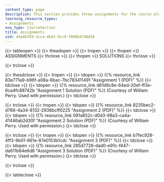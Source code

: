```yaml
---
content_type: page
description: This section provides three assignments for the course along with solutions.
learning_resource_types:
- Assignments
ocw_type: CourseSection
title: Assignments
uid: 44a4b359-3cca-4b43-9cc9-f098b4748d28
---
```


{{< tableopen >}}
{{< theadopen >}}
{{< tropen >}}
{{< thopen >}}
ASSIGNMENTS
{{< thclose >}}
{{< thopen >}}
SOLUTIONS
{{< thclose >}}

{{< trclose >}}

{{< theadclose >}}
{{< tropen >}}
{{< tdopen >}}
{{% resource_link 83e771a9-b96f-a08a-6bac-7bc783411491 "Assignment 1 (PDF)" %}}
{{< tdclose >}}
{{< tdopen >}}
{{% resource_link d61d6c8e-64ed-20ef-ff3e-6ca4fc88742b "Assignment 1 Solution (PDF)" %}} (Courtesy of William Perry. Used with permission.)
{{< tdclose >}}

{{< trclose >}}
{{< tropen >}}
{{< tdopen >}}
{{% resource_link 8235bec2-d766-4a34-8132-2938bcff0225 "Assignment 2 (PDF)" %}}
{{< tdclose >}}
{{< tdopen >}}
{{% resource_link 091a852c-d0d3-98a3-ca4a-41446ab2d30f "Assignment 2 Solution (PDF)" %}} (Courtesy of William Perry. Used with permission.)
{{< tdclose >}}

{{< trclose >}}
{{< tropen >}}
{{< tdopen >}}
{{% resource_link b7fec928-4ff3-9b01-661e-87e0153b1cdc "Assignment 3 (PDF)" %}}
{{< tdclose >}}
{{< tdopen >}}
{{% resource_link 285d7726-dad0-e91c-f447-da611b84e6d6 "Assignment 3 Solution (PDF)" %}} (Courtesy of William Perry. Used with permission.)
{{< tdclose >}}

{{< trclose >}}

{{< tableclose >}}